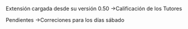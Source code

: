 Extensión cargada desde su versión 0.50
->Calificación de los Tutores

Pendientes
->Correciones para los días sábado
